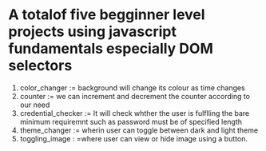# A totalof five begginner level projects using javascript fundamentals especially DOM selectors
1. color_changer := background will change its colour as time changes
2. counter :=  we can increment and decrement the counter according to our need
3. credential_checker := It will check whther the user is fulflling the bare minimum requiremnt such as password must be of specified length
4. theme_changer :=  wherin user can toggle between dark and light theme
5. toggling_image : =where user can view or hide image using a button.
